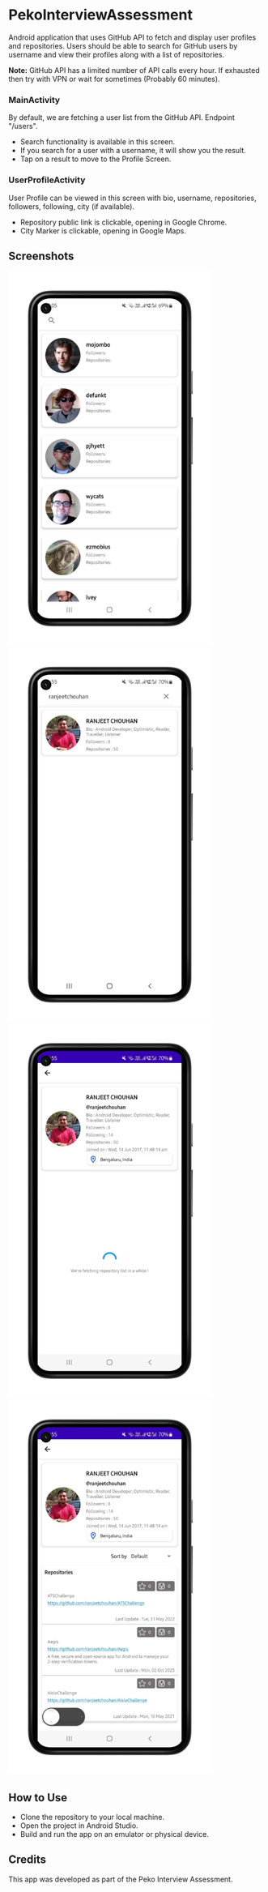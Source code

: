 # PekoInterviewAssessment

Android application that uses GitHub API to fetch and display user profiles and repositories. Users should be able to search for GitHub users by username and view their profiles along with a list of repositories.

**Note:** GitHub API has a limited number of API calls every hour. If exhausted then try with VPN or wait for sometimes (Probably 60 minutes).

### MainActivity

By default, we are fetching a user list from the GitHub API. Endpoint "/users".
- Search functionality is available in this screen.
- If you search for a user with a username, it will show you the result.
- Tap on a result to move to the Profile Screen.

### UserProfileActivity

User Profile can be viewed in this screen with bio, username, repositories, followers, following, city (if available).
- Repository public link is clickable, opening in Google Chrome.
- City Marker is clickable, opening in Google Maps.

## Screenshots
<img src="screenshots/1.png" alt="MainActivity" width="400">
<img src="screenshots/2.png" alt="MainActivity" width="400">
<img src="screenshots/3.png" alt="UserProfileActivity" width="400">
<img src="screenshots/4.png" alt="UserProfileActivity" width="400">

## How to Use

- Clone the repository to your local machine.
- Open the project in Android Studio.
- Build and run the app on an emulator or physical device.

## Credits

This app was developed as part of the Peko Interview Assessment.